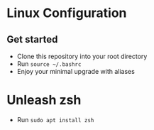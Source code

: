 # Linux Configuration

## Get started

- Clone this repository into your root directory
- Run `source ~/.bashrc`
- Enjoy your minimal upgrade with aliases

# Unleash zsh

- Run `sudo apt install zsh`